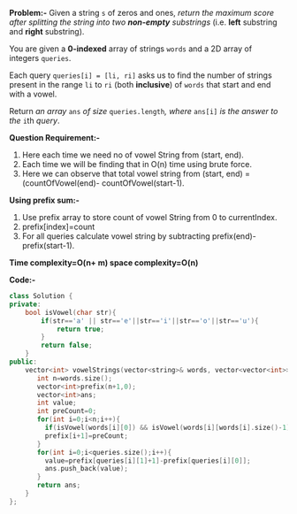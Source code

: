 **Problem:-** Given a string `s` of zeros and ones, *return the maximum score after splitting the string into two **non-empty** substrings* (i.e. **left** substring and **right** substring).

You are given a **0-indexed** array of strings `words` and a 2D array of integers `queries`.

Each query `queries[i] = [li, ri]` asks us to find the number of strings present in the range `li` to `ri` (both **inclusive**) of `words` that start and end with a vowel.

Return *an array* `ans` *of size* `queries.length`*, where* `ans[i]` *is the answer to the* `i`th *query*.

**Question Requirement:-** 

1. Here each time we need no of vowel String from (start, end). 
2. Each time we will be finding that in O(n) time using brute force.
3. Here we can observe that total vowel string from (start, end) = (countOfVowel(end)- countOfVowel(start-1).

**Using prefix sum:-**

1. Use prefix array to store count of vowel String from 0 to currentIndex.
2. prefix[index]=count 
3. For all queries calculate vowel string by subtracting prefix(end)-prefix(start-1).

**Time complexity=O(n+ m) space complexity=O(n)**

**Code:-** 

```cpp
class Solution {
private:
    bool isVowel(char str){
        if(str=='a' || str=='e'||str=='i'||str=='o'||str=='u'){
            return true;
        }
        return false;
    }
public:
    vector<int> vowelStrings(vector<string>& words, vector<vector<int>>& queries) {
       int n=words.size();
       vector<int>prefix(n+1,0);
       vector<int>ans;
       int value;
       int preCount=0;
       for(int i=0;i<n;i++){
         if(isVowel(words[i][0]) && isVowel(words[i][words[i].size()-1])) preCount++;
         prefix[i+1]=preCount;
       }
       for(int i=0;i<queries.size();i++){
         value=prefix[queries[i][1]+1]-prefix[queries[i][0]];
         ans.push_back(value);
       }
       return ans;
    }
};
```

